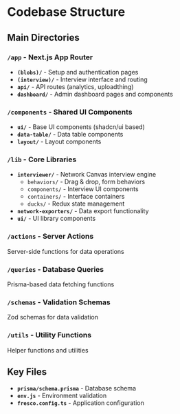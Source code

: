 # Codebase Structure

## Main Directories

### `/app` - Next.js App Router

- **`(blobs)/`** - Setup and authentication pages
- **`(interview)/`** - Interview interface and routing
- **`api/`** - API routes (analytics, uploadthing)
- **`dashboard/`** - Admin dashboard pages and components

### `/components` - Shared UI Components

- **`ui/`** - Base UI components (shadcn/ui based)
- **`data-table/`** - Data table components
- **`layout/`** - Layout components

### `/lib` - Core Libraries

- **`interviewer/`** - Network Canvas interview engine
  - `behaviors/` - Drag & drop, form behaviors
  - `components/` - Interview UI components
  - `containers/` - Interface containers
  - `ducks/` - Redux state management
- **`network-exporters/`** - Data export functionality
- **`ui/`** - UI library components

### `/actions` - Server Actions

Server-side functions for data operations

### `/queries` - Database Queries

Prisma-based data fetching functions

### `/schemas` - Validation Schemas

Zod schemas for data validation

### `/utils` - Utility Functions

Helper functions and utilities

## Key Files

- **`prisma/schema.prisma`** - Database schema
- **`env.js`** - Environment validation
- **`fresco.config.ts`** - Application configuration
